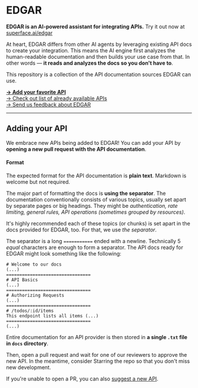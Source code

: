 # EDGAR

**EDGAR is an AI-powered assistant for integrating APIs.** Try it out now at [superface.ai/edgar](https://superface.ai/edgar)

At heart, EDGAR differs from other AI agents by leveraging existing API docs to create your integration. This means the AI engine first analyzes the human-readable documentation and then builds your use case from that. In other words — **it reads and analyzes the docs so you don't have to**.

This repository is a collection of the API documentation sources EDGAR can use.

**[→ Add your favorite API](#adding-your-api)<br />**
[→ Check out list of already available APIs](./docs)<br />
[→ Send us feedback about EDGAR](https://github.com/superfaceai/edgar-community/issues/new?template=FEEDBACK.md)

---

## Adding your API

We embrace new APIs being added to EDGAR! You can add your API by **opening a new pull request with the API documentation**.

#### Format

The expected format for the API documentation is **plain text**. Markdown is welcome but not required.

The major part of formatting the docs is **using the separator**. The documentation conventionally consists of various topics, usually set apart by separate pages or big headings. They might be _authentication, rate limiting, general rules, API operations (sometimes grouped by resources)_.

It's highly recommended each of these topics (or chunks) is set apart in the docs provided for EDGAR, too. For that, we use _the separator_.

The separator is a long `===========` ended with a newline. Technically 5 _equal_ characters are enough to form a separator. The API docs ready for EDGAR might look something like the following:

```
# Welcome to our docs
(...)
================================
# API Basics
(...)
================================
# Authorizing Requests
(...)
================================
# /todos/:id/items
This endpoint lists all items (...)
================================
(...)
```

Entire documentation for an API provider is then stored in **a single `.txt` file in `docs` directory**.

Then, open a pull request and wait for one of our reviewers to approve the new API. In the meantime, consider Starring the repo so that you don't miss new development.

If you're unable to open a PR, you can also [suggest a new API](https://github.com/superfaceai/edgar-community/issues/new?template=NEW_API.yml).
